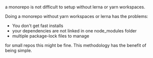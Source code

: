 a monorepo is not difficult to setup without lerna or yarn workspaces.

Doing a monorepo without yarn workspaces or lerna has the problems:
* You don't get fast installs
* your dependencies are not linked in one node_modules folder
* multiple package-lock files to manage

for small repos this might be fine.  This methodology has the benefit of being simple.
